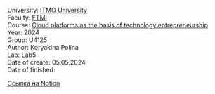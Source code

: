 University: [ITMO University](https://itmo.ru/ru/)\
Faculty: [FTMI](https://ftmi.itmo.ru)\
Course: [Cloud platforms as the basis of technology entrepreneurship](https://itmo-ict-faculty.github.io/cloud-platforms-as-the-basis-of-technology-entrepreneurship/education/labs2023-2024/lab1/lab1/)\
Year: 2024\
Group: U4125\
Author: Koryakina Polina\
Lab: Lab5\
Date of create: 05.05.2024\
Date of finished: 

[Ссылка на Notion](https://www.notion.so/1-Jira-Github-e0d0db5a6e2245c4b467920d092889db?showMoveTo=true&saveParent=true)
